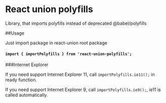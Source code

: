 # React union polyfills

Library, that imports polyfills instead of deprecated @babel/polyfills

##Usage

Just import package in react-union root package
#### `import { importPolyfills } from 'react-union-polyfills';`

###Internet Explorer

If you need support Internet Explorer 11, call ``importPolyfills.ie11();`` in ready function.

If you need support Internet Explorer 9, call ``importPolyfills.ie9();``, ie11 is called automatically.